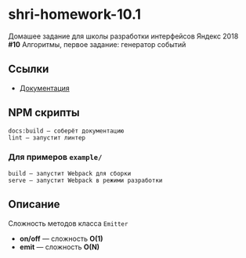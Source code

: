 # shri-homework-10.1
Домашее задание для школы разработки интерфейсов Яндекс 2018   
**#10** Алгоритмы, первое задание: генератор событий

## Ссылки
* [Документация](https://nazarov-mi.github.io/shri-homework-10.1/)

## NPM скрипты
```
docs:build — соберёт документацию
lint — запустит линтер
```
### Для примеров `example/`
```
build — запустит Webpack для сборки
serve — запустит Webpack в режими разработки
```

##  Описание
Сложность методов класса `Emitter`
* **on/off** — сложность **O(1)**
* **emit** — сложность **O(N)**
